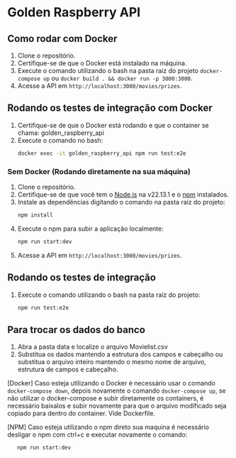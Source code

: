 # Golden Raspberry API

## Como rodar com Docker

1. Clone o repositório.
1. Certifique-se de que o Docker está instalado na máquina.
2. Execute o comando utilizando o bash na pasta raiz do projeto `docker-compose up` ou `docker build . && docker run -p 3000:3000`.
3. Acesse a API em `http://localhost:3000/movies/prizes`.

## Rodando os testes de integração com Docker
1. Certifique-se de que o Docker está rodando e que o container se chama: golden_raspberry_api
2. Execute o comando no bash:
   ```bash
   docker exec -it golden_raspberry_api npm run test:e2e

### Sem Docker (Rodando diretamente na sua máquina)

1. Clone o repositório.
2. Certifique-se de que você tem o [Node.js](https://nodejs.org) na v22.13.1 e o [npm](https://www.npmjs.com/) instalados.
3. Instale as dependências digitando o comando na pasta raiz do projeto:
   ```bash
   npm install
4. Execute o npm para subir a aplicação localmente:
   ```bash
   npm run start:dev
5. Acesse a API em `http://localhost:3000/movies/prizes`.

## Rodando os testes de integração

1. Execute o comando utilizando o bash na pasta raiz do projeto:
   ```bash
   npm run test:e2e

## Para trocar os dados do banco

1. Abra a pasta data e localize o arquivo Movielist.csv
2. Substitua os dados mantendo a estrutura dos campos e cabeçalho ou substitua o arquivo inteiro mantendo o mesmo nome de arquivo, estrutura de campos e cabeçalho.

[Docker] Caso esteja utilizando o Docker é necessário usar o comando `docker-compose down`, depois novamente o comando `docker-compose up`, se não utilizar o docker-compose e subir diretamente os containers, é necessário baixalos e subir novamente para que o arquivo modificado seja copiado para dentro do container. Vide Dockerfile.

[NPM] Caso esteja utilizando o npm direto sua maquina é necessário desligar o npm com ctrl+c e executar novamente o comando:
```bash
   npm run start:dev